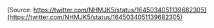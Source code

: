 [Source: https://twitter.com/NHMJK5/status/1645034051139682305](https://twitter.com/NHMJK5/status/1645034051139682305)